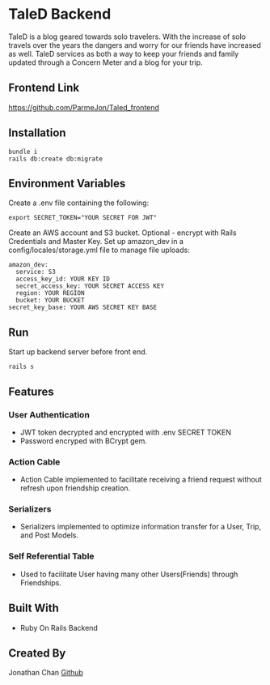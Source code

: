 # TaleD Backend

TaleD is a blog geared towards solo travelers. With the increase of solo travels over the years the dangers and worry for our friends have increased as well. TaleD services as both a way to keep your friends and family updated through a Concern Meter and a blog for your trip.

## Frontend Link

https://github.com/ParmeJon/Taled_frontend

## Installation

```
bundle i
rails db:create db:migrate
```
## Environment Variables

Create a .env file containing the following:

```
export SECRET_TOKEN="YOUR SECRET FOR JWT"
```
Create an AWS account and S3 bucket.
Optional - encrypt with Rails Credentials and Master Key.
Set up amazon_dev in a config/locales/storage.yml file to manage file uploads:

```
amazon_dev:
  service: S3
  access_key_id: YOUR KEY ID
  secret_access_key: YOUR SECRET ACCESS KEY
  region: YOUR REGION
  bucket: YOUR BUCKET
secret_key_base: YOUR AWS SECRET KEY BASE
```

## Run

Start up backend server before front end.

```
rails s
```

## Features

### User Authentication
- JWT token decrypted and encrypted with .env SECRET TOKEN
- Password encryped with BCrypt gem.

### Action Cable
- Action Cable implemented to facilitate receiving a friend request without refresh upon friendship creation.

### Serializers
- Serializers implemented to optimize information transfer for a User, Trip, and Post Models.

### Self Referential Table
- Used to facilitate User having many other Users(Friends) through Friendships.

## Built With

- Ruby On Rails Backend

## Created By

Jonathan Chan [Github](http://www.github.com/ParmeJon)
